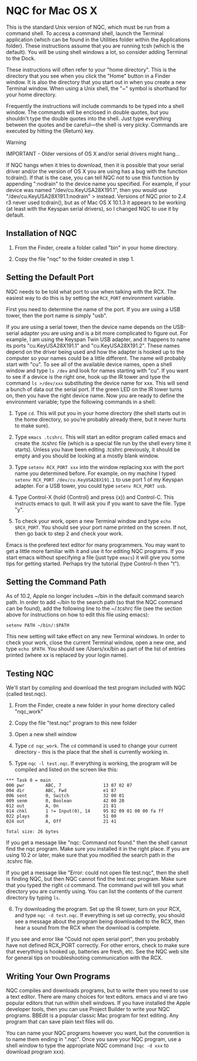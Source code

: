 NQC for Mac OS X
================

This is the standard Unix version of NQC, which must be run from a command shell.  To access a command shell, launch the Terminal application (which can be found in the Utilities folder within the Applications folder).  These instructions assume that you are running tcsh (which is the default).  You will be using shell windows a lot, so consider adding Terminal to the Dock.

These instructions will often refer to your "home directory".  This is the directory that you see when you click the "Home" button in a Finder window.  It is also the directory that you start out in when you create a new Terminal window.  When using a Unix shell, the "~" symbol is shorthand for your home directory.

Frequently the instructions will include commands to be typed into a shell window.  The commands will be enclosed in double quotes, but you shouldn't type the double quotes into the shell.  Just type everything between the quotes and be careful—the shell is very picky.  Commands are executed by hitting the {Return} key.

> [!WARNING]
> IMPORTANT - Older versions of OS X and/or serial drivers might hang...
> 
> If NQC hangs when it tries to download, then it is possible that your serial driver and/or the version of OS X you are using has a bug  with the function tcdrain().  If that is the case, you can tell NQC not to use this function by appending ":nodrain" to the device name you specified.  For example, if your device was named "/dev/cu.KeyUSA28X191.1", then you would use "/dev/cu.KeyUSA28X191.1:nodrain" > instead.  Versions of NQC prior to 2.4 r3 never used tcdrain(), but as of Mac OS X 10.1.3 it appears to be working (at least with the Keyspan serial drivers), so I changed NQC to use it by default.


Installation of NQC
-------------------
1. From the Finder, create a folder called "bin" in your home directory.

2. Copy the file "nqc" to the folder created in step 1.


Setting the Default Port
------------------------
NQC needs to be told what port to use when talking with the RCX.  The easiest way to do this is by setting the `RCX_PORT` environment variable.  

First you need to determine the name of the port.  If you are using a USB tower, then the port name is simply "usb".  

If you are using a serial tower, then the device name depends on the USB-serial adapter you are using and is a bit more complicated to figure out.  For example, I am using the Keyspan Twin USB adapter, and it happens to name its ports "cu.KeyUSA28X191.1" and "cu.KeyUSA28X191.2".  These names depend on the driver being used and how the adapter is hooked up to the computer so your names could be a little different.   The name will probably start with "cu".  To see all of the available device names, open a shell window and type `ls /dev` and look for names starting with "cu".  If you want to see if a device is the right one, hook up the IR tower and type the command `ls >/dev/xxx` substituting the device name for xxx.  This will send a bunch of data out the serial port.  If the green LED on the IR tower turns on, then you have the right device name.  Now you are ready to define the environment variable; type the following commands in a shell:

1. Type `cd`.  This will put you in your home directory (the shell starts out in the home directory, so you’re probably already there, but it never hurts to make sure).

2. Type `emacs .tcshrc`.  This will start an editor program called emacs and create the .tcshrc file (which is a special file run by the shell every time it starts).  Unless you have been editing .tcshrc previously, it should be empty and you should be looking at a mostly blank window.

3. Type `setenv RCX_PORT xxx` into the window replacing xxx with the port name you determined before.  For example, on my machine I typed `setenv RCX_PORT /dev/cu.KeyUSA28X191.1` to use port 1 of my Keyspan adapter.  For a USB tower, you could type `setenv RCX_PORT usb`.

4. Type Control-X  (hold {Control} and press {x}) and Control-C.  This instructs emacs to quit.  It will ask you if you want to save the file.  Type "y".

5. To check your work, open a new Terminal window and type `echo $RCX_PORT`.  You should see your port name printed on the screen.  If not, then go back to step 2 and check your work.

Emacs is the prefered text editor for many programmers.  You may want to get a little more familiar with it and use it for editing NQC programs.  If you start emacs without specifying a file (just type `emacs`) it will give you some tips for getting started.  Perhaps try the tutorial (type Control-h then "t").


Setting the Command Path
------------------------
As of 10.2, Apple no longer includes ~/bin in the default command search path.  In order to add ~/bin to the search path (so that the NQC command can be found), add the following line to the ~/.tcshrc file (see the section above for instructions on how to edit this file using emacs):

```
setenv PATH ~/bin/:$PATH
```

This new setting will take effect on any new Terminal windows.  In order to check your work, close the current Terminal window, open a new one, and type `echo $PATH`.  You should see /Users/xx/bin as part of the list of entries printed (where xx is replaced by your login name).


Testing NQC
-----------
We'll start by compling and download the test program included with NQC (called test.nqc).

1. From the Finder, create a new folder in your home directory called "nqc_work"

2. Copy the file "test.nqc" program to this new folder

3. Open a new shell window

4. Type `cd nqc_work`.  The `cd` command is used to change your current directory - this is the place that the shell is currently working in.

5. Type `nqc -l test.nqc`.  If everything is working, the program will be compiled and listed on the screen like this:

```
*** Task 0 = main
000 pwr        ABC, 7                13 07 02 07 
004 dir        ABC, Fwd              e1 87 
006 sent       0, Switch             32 00 01 
009 senm       0, Boolean            42 00 20 
012 out        A, On                 21 81 
014 chkl       1 != Input(0), 14     95 82 09 01 00 00 fa ff 
022 plays      0                     51 00 
024 out        A, Off                21 41 

Total size: 26 bytes
```

If you get a message like "nqc: Command not found." then the shell cannot find the nqc program.  Make sure you installed it in the right place.  If you are using 10.2 or later, make sure that you modified the search path in the .tcshrc file.

If you get a message like "Error: could not open file test.nqc", then the shell is finding NQC, but then NQC cannot find the test.nqc program.  Make sure that you typed the right `cd` command.  The command `pwd` will tell you what directory you are currently using.  You can list the contents of the current directory by typing `ls`.

6. Try downloading the program.  Set up the IR tower, turn on your RCX, and type `nqc -d test.nqc`.  If everything is set up correctly, you should see a message about the program being downloaded to the RCX, then hear a sound from the RCX when the download is complete.

If you see and error like "Could not open serial port", then you probably have not defined RCX_PORT correctly.  For other errors, check to make sure that everything is hooked up, batteries are fresh, etc.  See the NQC web site for general tips on troubleshooting communication with the RCX.


Writing Your Own Programs
-------------------------
NQC compiles and downloads programs, but to write them you need to use a text editor.  There are many choices for text editors.  emacs and vi are two popular editors that run within shell windows.  If you have installed the Apple developer tools, then you can use Project Builder to write your NQC programs.  BBEdit is a popular classic Mac program for text editing.  Any program that can save plain text files will do.

You can name your NQC programs however you want, but the convention is to name them ending in ".nqc".  Once you save your NQC program, use a shell window to type the appropriate NQC command (`nqc -d xxx` to download program xxx).
